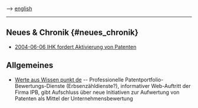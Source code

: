\--\> [ english](SwpatctekiEn "wikilink")

------------------------------------------------------------------------

## Neues & Chronik {#neues_chronik}

-   [ 2004-06-06 IHK fordert Aktivierung von
    Patenten](Kuckartz040606De "wikilink")

## Allgemeines

-   [Werte aus Wissen punkt
    de](http://www.werte-aus-wissen.de/ "wikilink") \-- Professionelle
    Patentportfolio-Bewertungs-Dienste (Erbsenzähldienste?),
    informativer Web-Auftritt der Firma IPB, gibt Aufschluss über neue
    Initiativen zur Aufwertung von Patenten als Mittel der
    Unternehmensbewertung
